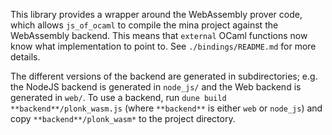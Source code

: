 This library provides a wrapper around the WebAssembly prover code, which
allows `js_of_ocaml` to compile the mina project against the WebAssembly
backend. This means that `external` OCaml functions now know what implementation to point to. See `./bindings/README.md` for more details.

The different versions of the backend are generated in subdirectories; e.g. the
NodeJS backend is generated in `node_js/` and the Web backend is generated
in `web/`. To use a backend, run `dune build **backend**/plonk_wasm.js` (where `**backend**` is either `web` or `node_js`) and copy `**backend**/plonk_wasm*` to the project directory.
